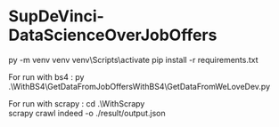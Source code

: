 # SupDeVinci-DataScienceOverJobOffers

py -m venv venv
venv\Scripts\activate
pip install -r requirements.txt

For run with bs4 :
py .\WithBS4\GetDataFromJobOffersWithBS4\GetDataFromWeLoveDev.py

For run with scrapy :
cd .\WithScrapy\
scrapy crawl indeed -o ./result/output.json